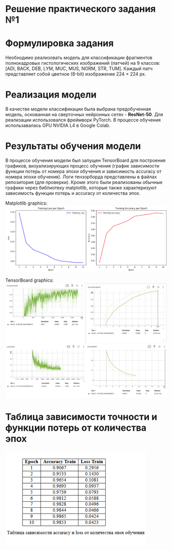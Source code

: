 # Решение практического задания №1

# Формулировка задания
Необходимо реализовать модель для классификации фрагментов полнокадровых гистологических изображений (патчей) на 9 классов: [ADI, BACK, DEB, LYM, MUC, MUS, NORM, STR, TUM]. Каждый патч представляет собой цветное (8-bit) изображение 224 × 224 px.

# Реализация модели
В качестве модели классификации была выбрана предобученная модель, основанная на сверточных нейронных сетях - **ResNet-50**. Для реализации использовался фреймворк PyTorch. В процессе обучения использавалась GPU NVIDIA L4 в Google Colab.

# Результаты обучения модели
В процессе обучения модели был запущен TensorBoard для построения графиков, визуализирующих процесс обучения (график зависимости функции потерь от номера эпохи обучения и зависимость accuracy от номера эпохи обучения). Логи тензорборда представлены в файлах репозитория (для проверки). Кроме этого были реализованы обычные графики через библиотеку matplotlib, которые также характеризуют зависимость функции потерь и accuracy от количества эпох.

Matplotlib graphics:
![loss_and_accuracy](images/loss_and_accuracy.png)

TensorBoard graphics:
![accuracy_train](images/Accuracy_train.png)
![loss_train](images/Loss_train.png)

# Таблица зависимости точности и функции потерь от количества эпох
![loss_train](images/table_loss_accurcy.png)

